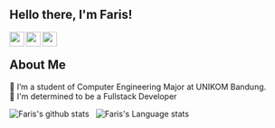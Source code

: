 ## Hello there, I'm Faris!

<a href="mailto:frsfarhan.10@gmail.com">
  <img align="left" width="26px" src="https://cdn.jsdelivr.net/npm/simple-icons@v3/icons/gmail.svg" />
</a>
<a href="https://twitter.com/watchths">
  <img align="left" width="26px" src="https://cdn.jsdelivr.net/npm/simple-icons@v3/icons/twitter.svg" />
</a>
<a href="https://instagram.com/frsnurrachman">
  <img align="left" width="26px" src="https://cdn.jsdelivr.net/npm/simple-icons@v3/icons/instagram.svg" />
</a>

<br />

About Me
--
🌱 I’m a student of Computer Engineering Major at UNIKOM Bandung. </br>
🚀 I'm determined to be a Fullstack Developer

![Faris's github stats](https://github-readme-stats.vercel.app/api?username=farisfarhann&show_icons=true&hide_border=true)&nbsp;&nbsp;
![Faris's Language stats](https://github-readme-stats-eight-theta.vercel.app/api/top-langs/?username=farisfarhann&layout=compact&langs_count=8&hide_border=true)
<br />
